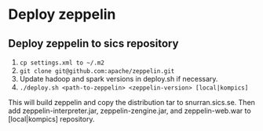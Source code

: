 # Deploy zeppelin

## Deploy zeppelin to sics repository

1.  `cp settings.xml to ~/.m2` 
2.  `git clone git@github.com:apache/zeppelin.git`
3.  Update hadoop and spark versions in deploy.sh if necessary.
4.  `./deploy.sh <path-to-zeppelin> <zeppelin-version> [local|kompics]`

This will build zeppelin and copy the distribution tar to snurran.sics.se. Then add zeppelin-interpreter.jar, zeppelin-zengine.jar, and zeppelin-web.war to [local|kompics] repository.
